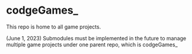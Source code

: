 # codgeGames_

This repo is home to all game projects.

(June 1, 2023)
Submodules must be implemented in the future to manage multiple game projects
under one parent repo, which is codgeGames_
